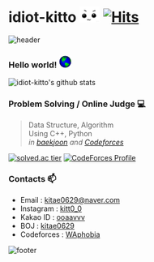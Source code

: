 # idiot-kitto&nbsp;<img src="https://github.com/idiot-kitto/idiot-kitto/blob/main/aing_eyes.gif" width="40px"> [![Hits](https://hits.seeyoufarm.com/api/count/incr/badge.svg?url=https%3A%2F%2Fgithub.com%2Fidiot-kitto%2Fhit-counter&count_bg=%2379C83D&title_bg=%23555555&icon=&icon_color=%23E7E7E7&title=hits&edge_flat=false)](https://hits.seeyoufarm.com)

![header](https://capsule-render.vercel.app/api?type=wave&color=gradient&height=300&section=header&text=idiot-kitto's%20Github&fontSize=40)

### Hello world!&nbsp;<img src="https://github.com/Kinetic27/Kinetic27/blob/master/earth.gif" width="24px">

<p>
  <em>
    
  </em>  
</p>



![idiot-kitto's github stats](https://github-readme-stats.vercel.app/api?username=idiot-kitto&show_icons=true&theme=synthwave)


### Problem Solving / Online Judge 💻
<blockquote>
  <p>
    Data Structure, Algorithm
    <br>
    Using C++, Python
    <br>
    <em>
      in <a href="https://www.acmicpc.net/user/kitae0629" rel="nofollow">baekjoon</a> and <a href="http://codeforces.com/profile/kitae0629" rel="nofollow">Codeforces</a>
    </em>
  </p>
</blockquote>

[![solved.ac tier](http://mazassumnida.wtf/api/pastel/generate_badge?boj=kitae0629)](https://solved.ac/kitae0629)
[![CodeForces Profile](https://cf.leed.at?id=WAphobia)](https://codeforces.com/profile/WAphobia)

### Contacts 📫

* Email : kitae0629@naver.com
* Instagram : [kitt0_0](https://www.instagram.com/kitt0_0)
* Kakao ID : [ooaavvv](https://open.kakao.com/o/scu8fHEc)
* BOJ : [kitae0629](https://boj.kr/kitae0629)
* Codeforces : [WAphobia](https://codeforces.com/profile/WAphobia)


![footer](https://capsule-render.vercel.app/api?type=wave&color=gradient&height=150&section=footer)

<!--

**idiot-kitto/idiot-kitto** is a ✨ _special_ ✨ repository because its `README.md` (this file) appears on your GitHub profile.

Here are some ideas to get you started:

- 🔭 I’m currently working on ...
- 🌱 I’m currently learning ...
- 👯 I’m looking to collaborate on ...
- 🤔 I’m looking for help with ...
- 💬 Ask me about ...
- 📫 How to reach me: ...
- 😄 Pronouns: ...
- ⚡ Fun fact: ...
-->
